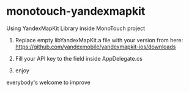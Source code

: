 monotouch-yandexmapkit
======================

Using YandexMapKit Library inside MonoTouch project

1) Replace empty libYandexMapKit.a file with your version from here:
https://github.com/yandexmobile/yandexmapkit-ios/downloads

2) Fill your API key to the field inside AppDelegate.cs

3) enjoy



everybody's welcome to improve